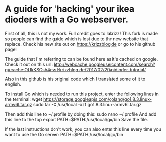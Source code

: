 A guide for 'hacking' your ikea dioders with a Go webserver.
===========
First of all, this is not my work. Full credit goes to lakrizz! This fork is made so people can find the guide which is lost due to the new website that replace. Check his new site out on https://krizzblog.de or go to his github page! 

The guide that I'm referring to can be found here as it's cached on google. Check it out on this url: http://webcache.googleusercontent.com/search?q=cache:OUkKSCsh4ewJ:krizzblog.de/2017/02/20/pidioder-tutorial/

Also in this github is his original code which I translated some of it to english.


To install Go which is needed to run this project, enter the following lines in the terminal:
    wget https://storage.googleapis.com/golang/go1.8.3.linux-armv6l.tar.gz
    sudo tar -C /usr/local -xzf go1.8.3.linux-armv6l.tar.gz

Then add this line to ~/.profile by doing this:
    sudo nano ~/.profile
And add this line to the top
    export PATH=$PATH:/usr/local/go/bin
Save the file. 

If the last instructions don't work, you can also enter this line every time you want to use the Go server:
    PATH=$PATH:/usr/local/go/bin
